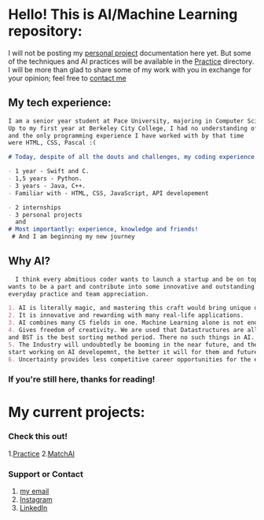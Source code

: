 # Hello! This is AI/Machine Learning repository:

I will not be posting my [personal project](www.github.com/tumarkuss/AI-MachineLearning/MatchAI) documentation here yet. But some of the techniques and AI practices will be available in the [Practice](www.github.com/tumarkuss/AI-MachineLearning/Practice) directory. I will be more than glad to share some of my work with you in exchange for your opinion; feel free to [contact me](mailto:tumarkuss@gmail.com)

## My tech experience:
```markdown
I am a senior year student at Pace University, majoring in Computer Science(B.S.).
Up to my first year at Berkeley City College, I had no understanding of CS
and the only programming experience I have worked with by that time
were HTML, CSS, Pascal :(

# Today, despite of all the douts and challenges, my coding experience is not so bad:)

- 1 year - Swift and C.
- 1,5 years - Python.
- 3 years - Java, C++.
- Familiar with - HTML, CSS, JavaScript, API developement

- 2 internships
- 3 personal projects
  and
# Most importantly: experience, knowledge and friends!
 # And I am beginning my new journey
```
## Why AI?

```markdown
  I think every abmitious coder wants to launch a startup and be on top of the world, but realistic coder
wants to be a part and contribute into some innovative and outstanding technology through hard work,
everyday practice and team appreciation.

1. AI is literally magic, and mastering this craft would bring unique dividents.
2. It is innovative and rewarding with many real-life applications.
3. AI combines many CS fields in one. Machine Learning alone is not enough to have a successful AI.
4. Gives freedom of creativity. We are used that Datastructures are all defined, and everything in coding is the way it is,
and BST is the best sorting method period. There no such things in AI. No rules or stereotypes. Enjoy!
5. The Industry will undoubtedly be booming in the near future, and the earlier Engineers
start working on AI developemnt, the better it will for them and future of the businesses, economy, tech, the people.
6. Uncertainty provides less competitive career opportunities for the engineers.


```
### If you're still here, thanks for reading!

# My current projects:

### Check this out!
1.[Practice](www.github.com/tumarkuss/AI-MachineLearning/Practice) 
2.[MatchAI](www.github.com/tumarkuss/AI-MachineLearning/MatchAI)


### Support or Contact
1. [my email](mailto:tumarkuss@gmail.com)
2. [Instagram](www.instagram.com/tumarkuss)
3. [LinkedIn](www.linkedin.com/in/tumarkuss)
